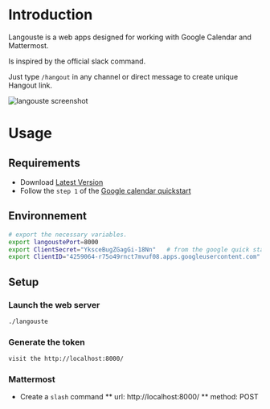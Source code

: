 # Introduction

Langouste is a web apps designed for working with Google Calendar and Mattermost.

Is inspired by the official slack command.

Just type `/hangout` in any channel or direct message to create unique Hangout link.

![langouste screenshot](https://github.com/lujeni/langouste/raw/master/img/langouste.png)

# Usage
## Requirements
  * Download [Latest Version](https://github.com/lujeni/langouste/releases/latest)
  * Follow the `step 1` of the [Google calendar quickstart](https://developers.google.com/google-apps/calendar/quickstart/go)


## Environnement
```bash
# export the necessary variables.
export langoustePort=8000
export ClientSecret="YksceBugZGagGi-18Nn"   # from the google quick start
export ClientID="4259064-r75o49rnct7mvuf08.apps.googleusercontent.com" # from the google quick start
```

## Setup
### Launch the web server 
```bash
./langouste
```

### Generate the token
```bash
visit the http://localhost:8000/
```

### Mattermost
* Create a `slash` command
** url: http://localhost:8000/
** method: POST
